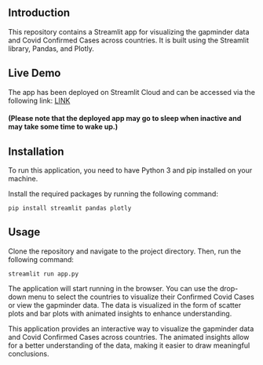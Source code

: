 ## Introduction
This repository contains a Streamlit app for visualizing the gapminder data and Covid Confirmed Cases across countries. It is built using the Streamlit library, Pandas, and Plotly.

## Live Demo
The app has been deployed on Streamlit Cloud and can be accessed via the following link: [LINK](https://rane-1.streamlit.app/)

#### (Please note that the deployed app may go to sleep when inactive and may take some time to wake up.)
## Installation
To run this application, you need to have Python 3 and pip installed on your machine.

Install the required packages by running the following command:

`
pip install streamlit pandas plotly
`

## Usage
Clone the repository and navigate to the project directory. Then, run the following command:


`
streamlit run app.py
`

The application will start running in the browser. You can use the drop-down menu to select the countries to visualize their Confirmed Covid Cases or view the gapminder data. The data is visualized in the form of scatter plots and bar plots with animated insights to enhance understanding.


This application provides an interactive way to visualize the gapminder data and Covid Confirmed Cases across countries. The animated insights allow for a better understanding of the data, making it easier to draw meaningful conclusions.